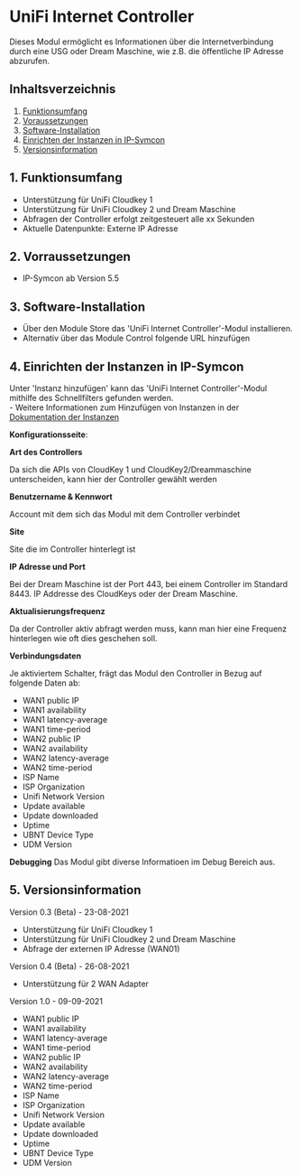 # UniFi Internet Controller
Dieses Modul ermöglicht es Informationen über die Internetverbindung durch eine USG oder Dream Maschine, wie z.B. die öffentliche IP Adresse abzurufen.

## Inhaltsverzeichnis

1. [Funktionsumfang](#1-funktionsumfang)
2. [Voraussetzungen](#2-voraussetzungen)
3. [Software-Installation](#3-software-installation)
4. [Einrichten der Instanzen in IP-Symcon](#4-einrichten-der-instanzen-in-ip-symcon)
5. [Versionsinformation](#5-versionsinformation)

## 1. Funktionsumfang

* Unterstützung für UniFi Cloudkey 1
* Unterstützung für UniFi Cloudkey 2 und Dream Maschine
* Abfragen der Controller erfolgt zeitgesteuert alle xx Sekunden
* Aktuelle Datenpunkte: Externe IP Adresse

## 2. Vorraussetzungen

- IP-Symcon ab Version 5.5

## 3. Software-Installation

* Über den Module Store das 'UniFi Internet Controller'-Modul installieren.
* Alternativ über das Module Control folgende URL hinzufügen

## 4. Einrichten der Instanzen in IP-Symcon

 Unter 'Instanz hinzufügen' kann das 'UniFi Internet Controller'-Modul mithilfe des Schnellfilters gefunden werden.  
	- Weitere Informationen zum Hinzufügen von Instanzen in der [Dokumentation der Instanzen](https://www.symcon.de/service/dokumentation/konzepte/instanzen/#Instanz_hinzufügen)

__Konfigurationsseite__:

**Art des Controllers**

Da sich die APIs von CloudKey 1 und CloudKey2/Dreammaschine unterscheiden, kann hier der Controller gewählt werden

**Benutzername & Kennwort**

Account mit dem sich das Modul mit dem Controller verbindet

**Site**

Site die im Controller hinterlegt ist 

**IP Adresse und Port**

Bei der Dream Maschine ist der Port 443, bei einem Controller im Standard 8443. IP Addresse des CloudKeys oder der Dream Maschine.

**Aktualisierungsfrequenz**

Da der Controller aktiv abfragt werden muss, kann man hier eine Frequenz hinterlegen wie oft dies geschehen soll. 

**Verbindungsdaten**

Je aktiviertem Schalter, frägt das Modul den Controller in Bezug auf folgende Daten ab:
* WAN1 public IP
* WAN1 availability
* WAN1 latency-average
* WAN1 time-period
* WAN2 public IP
* WAN2 availability
* WAN2 latency-average
* WAN2 time-period
* ISP Name
* ISP Organization
* Unifi Network Version
* Update available
* Update downloaded
* Uptime
* UBNT Device Type
* UDM Version

**Debugging**
Das Modul gibt diverse Informatioen im Debug Bereich aus. 

## 5. Versionsinformation

Version 0.3 (Beta) - 23-08-2021
* Unterstützung für UniFi Cloudkey 1
* Unterstützung für UniFi Cloudkey 2 und Dream Maschine
* Abfrage der externen IP Adresse (WAN01)

Version 0.4 (Beta) - 26-08-2021
* Unterstützung für 2 WAN Adapter

Version 1.0 - 09-09-2021
* WAN1 public IP
* WAN1 availability
* WAN1 latency-average
* WAN1 time-period
* WAN2 public IP
* WAN2 availability
* WAN2 latency-average
* WAN2 time-period
* ISP Name
* ISP Organization
* Unifi Network Version
* Update available
* Update downloaded
* Uptime
* UBNT Device Type
* UDM Version
